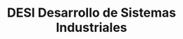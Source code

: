 ---
title: "DESI Desarrollo de Sistemas Industriales"
url: /colima/desi-desarrollo-de-sistemas-industriales/
shop: Allgemein
---